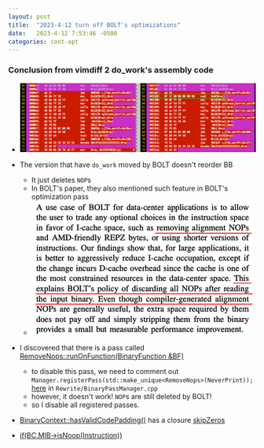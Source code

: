 ```yaml
---
layout: post
title:  "2023-4-12 turn off BOLT's optimizations"
date:   2023-4-12 7:53:46 -0500
categories: cont-opt 
---
```

### Conclusion from vimdiff 2 do_work's assembly code
- ![screenshot3](/assets/2023-04-12/s3.png)
- The version that have `do_work` moved by BOLT doesn't reorder BB
    + It just deletes `NOP`s
    + In BOLT's paper, they also mentioned such feature in BOLT's optimization pass
    + ![screenshot1](/assets/2023-04-12/s1.png)
- I discovered that there is a pass called [RemoveNops::runOnFunction(BinaryFunction &BF)](https://github.com/upenn-acg/BOLT/blob/pg2/func-reloc/bolt/lib/Passes/BinaryPasses.cpp#L1828)
    + to disable this pass, we need to comment out `Manager.registerPass(std::make_unique<RemoveNops>(NeverPrint));` [here](https://github.com/upenn-acg/BOLT/blob/pg2/func-reloc/bolt/lib/Rewrite/BinaryPassManager.cpp#L340) in `Rewrite/BinaryPassManager.cpp` 
    + however, it doesn't work! `NOP`s are still deleted by BOLT!
    + so I disable all registered passes.



- [BinaryContext::hasValidCodePadding()](https://github.com/upenn-acg/BOLT/blob/pg2/func-reloc/bolt/lib/Core/BinaryContext.cpp#L836) has a closure [skipZeros](https://github.com/upenn-acg/BOLT/blob/pg2/func-reloc/bolt/lib/Core/BinaryContext.cpp#L869)

- [if(BC.MIB->isNoop(Instruction))](https://github.com/upenn-acg/BOLT/blob/pg2/func-reloc/bolt/lib/Core/BinaryFunction.cpp#L1411)
